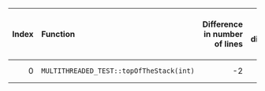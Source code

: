 |   Index | Function                                 |   Difference in number of lines |   Function size difference in bytes | Disassembly                                                             |   Number of lines in `assume` build |   Number of bytes in `assume` build |   Number of lines in `none` build |   Number of bytes in `none` build |
|--------:|:-----------------------------------------|--------------------------------:|------------------------------------:|:------------------------------------------------------------------------|------------------------------------:|------------------------------------:|----------------------------------:|----------------------------------:|
|       0 | `MULTITHREADED_TEST::topOfTheStack(int)` |                              -2 |                                   0 | [Assumed](0.assume.s.txt), [Ignored](0.none.s.txt), [Diff](0.diff.html) |                                 896 |                             4206800 |                               896 |                           4206800 |